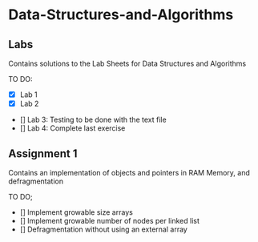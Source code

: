 # Data-Structures-and-Algorithms

## Labs
Contains solutions to the Lab Sheets for Data Structures and Algorithms

TO DO:
- [x] Lab 1
- [x] Lab 2
- [] Lab 3: Testing to be done with the text file
- [] Lab 4: Complete last exercise


## Assignment 1
Contains an implementation of objects and pointers in RAM Memory, and defragmentation

TO DO;
- [] Implement growable size arrays
- [] Implement growable number of nodes per linked list
- [] Defragmentation without using an external array
